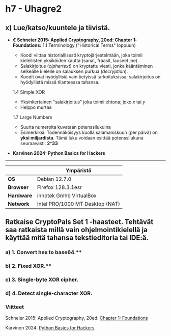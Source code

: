 # h7 - Uhagre2
## x) Lue/katso/kuuntele ja tiivistä.

- **€ Schneier 2015: Applied Cryptography, 20ed: Chapter 1: Foundations:**
  1.1 Terminology ("Historical Terms" loppuun)

  - Koodi viittaa historiallisesti kryptojärjestelmään, joka toimii kielellisten yksiköiden kautta (sanat, fraasit, lauseet jne).
  - Salakirjoitus (_ciphertext_) on kryptattu viesti, jonka kääntäminen selkeälle kielelle on salauksen purkua (_decryption_).
  - Koodit ovat hyödyllisiä vain tietyissä tarkoituksissa; salakirjoitus on hyödyllistä missä tilanteessa tahansa.
  
  1.4 Simple XOR

  - Yksinkertainen "salakirjoitus" joka toimii ehtona; joko _x_ tai _y_
  - Helppo murtaa

  1.7 Large Numbers
 
  - Suuria numeroita kuvataan potenssilukuina
  - Esimerkiksi: Todennäköisyys kuolla salamaniskuun (per päivä) on **yksi miljardista**. Tämä luku voidaan esittää potenssilukuna seuraavasti: **2^33**
- **Karvinen 2024: Python Basics for Hackers**
 ---
|       |   Ympäristö                |
|--------- | ------------------------------- |
| **OS** | Debian 12.7.0  |
| **Browser** | Firefox 128.3.1esr |
| **Hardware** | innotek Gmhb VirtualBox |
| **Network** | Intel PRO/1000 MT Desktop (NAT) |

## Ratkaise CryptoPals Set 1 -haasteet. Tehtävät saa ratkaista millä vain ohjelmointikielellä ja käyttää mitä tahansa tekstieditoria tai IDE:ä.
### a) 1. Convert hex to base64.**

### b) 2. Fixed XOR.**

### c) 3. Single-byte XOR cipher.

### d) 4. Detect single-character XOR.

### Viitteet

Schneier 2015: Applied Cryptography, 20ed: [Chapter 1: Foundations](https://www.oreilly.com/library/view/applied-cryptography-protocols/9781119096726/08_chap01.html#chap01-sec001)

Karvinen 2024: [Python Basics for Hackers](https://terokarvinen.com/python-for-hackers/)
